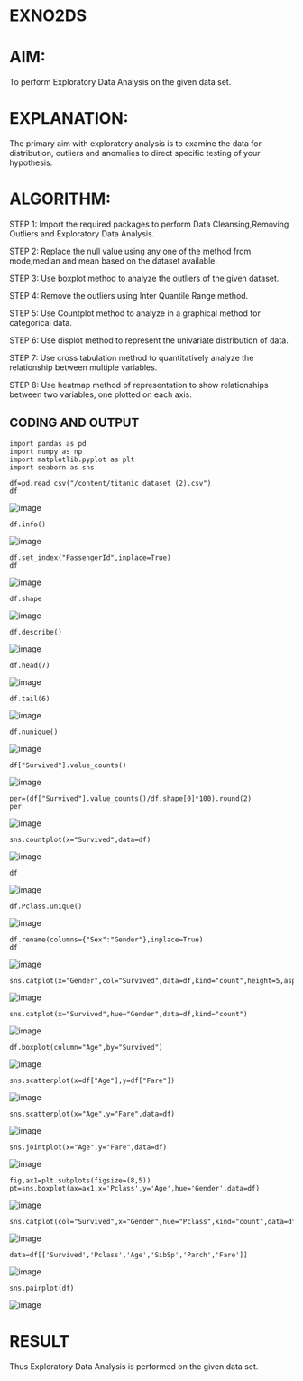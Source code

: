 # EXNO2DS
# AIM:
To perform Exploratory Data Analysis on the given data set.
      
# EXPLANATION:
  The primary aim with exploratory analysis is to examine the data for distribution, outliers and anomalies to direct specific testing of your hypothesis.
  
# ALGORITHM:
STEP 1: Import the required packages to perform Data Cleansing,Removing Outliers and Exploratory Data Analysis.

STEP 2: Replace the null value using any one of the method from mode,median and mean based on the dataset available.

STEP 3: Use boxplot method to analyze the outliers of the given dataset.

STEP 4: Remove the outliers using Inter Quantile Range method.

STEP 5: Use Countplot method to analyze in a graphical method for categorical data.

STEP 6: Use displot method to represent the univariate distribution of data.

STEP 7: Use cross tabulation method to quantitatively analyze the relationship between multiple variables.

STEP 8: Use heatmap method of representation to show relationships between two variables, one plotted on each axis.

## CODING AND OUTPUT

```
import pandas as pd
import numpy as np
import matplotlib.pyplot as plt
import seaborn as sns
```


```
df=pd.read_csv("/content/titanic_dataset (2).csv")
df
```
![image](https://github.com/user-attachments/assets/67026738-5f33-4c53-809b-43b745c57b9f)

```
df.info()
```
![image](https://github.com/user-attachments/assets/649136fe-2d1e-49c1-99cf-aec06c905747)

```
df.set_index("PassengerId",inplace=True)
df
```
![image](https://github.com/user-attachments/assets/44982d84-f5a5-425d-9453-e3e4b9579cf5)

```
df.shape
```
![image](https://github.com/user-attachments/assets/b17a0676-d6df-43fe-9862-0765ca8d18ab)

```
df.describe()
```
![image](https://github.com/user-attachments/assets/c7755123-a8f7-46dd-8b6b-73e3d56c4936)

```
df.head(7)
```
![image](https://github.com/user-attachments/assets/db2a2d9a-21a4-48ce-b524-f198bdba1e22)

```
df.tail(6)
```
![image](https://github.com/user-attachments/assets/ebc21edb-f1df-4059-ad27-2d4c6fd17a69)

```
df.nunique()
```
![image](https://github.com/user-attachments/assets/57c3ea90-eada-4e22-be60-6ec6c9fba75e)

```
df["Survived"].value_counts()
```
![image](https://github.com/user-attachments/assets/405cb5fc-0fb9-47fa-8ee3-97c1f09a062e)


```
per=(df["Survived"].value_counts()/df.shape[0]*100).round(2)
per
```
![image](https://github.com/user-attachments/assets/115d08b5-6561-41bd-9ae4-17ff8bd88206)

```
sns.countplot(x="Survived",data=df)
```
![image](https://github.com/user-attachments/assets/f75de16b-817f-425c-aeb4-b6a463a6fcc9)

```
df
```
![image](https://github.com/user-attachments/assets/6b9204cf-7de0-478e-b2d4-4663b0735d72)

```
df.Pclass.unique()
```
![image](https://github.com/user-attachments/assets/79c25a24-f783-4016-8120-9221a40f7f24)

```
df.rename(columns={"Sex":"Gender"},inplace=True)
df
```
![image](https://github.com/user-attachments/assets/93ecb7b7-a7a6-4808-9cde-b6fe1abb291b)

```
sns.catplot(x="Gender",col="Survived",data=df,kind="count",height=5,aspect=.7)
```
![image](https://github.com/user-attachments/assets/14a18036-aa4a-409b-8ed0-0d705b44ebba)

```
sns.catplot(x="Survived",hue="Gender",data=df,kind="count")
```
![image](https://github.com/user-attachments/assets/fc2729f4-5743-4506-a430-febca438eb4f)
```
df.boxplot(column="Age",by="Survived")
```
![image](https://github.com/user-attachments/assets/ca2bd3f4-079f-46ab-a0b4-0eb5da592167)

```
sns.scatterplot(x=df["Age"],y=df["Fare"])
```
![image](https://github.com/user-attachments/assets/e1015453-b8f0-46a3-8b33-12d85dbbb408)

```
sns.scatterplot(x="Age",y="Fare",data=df)
```
![image](https://github.com/user-attachments/assets/8d0d0e0e-53f1-43bf-aa86-bd7e30717b57)

```
sns.jointplot(x="Age",y="Fare",data=df)
```
![image](https://github.com/user-attachments/assets/beb2a95a-34ec-452a-a632-2cb06b7dc8a2)

```
fig,ax1=plt.subplots(figsize=(8,5))
pt=sns.boxplot(ax=ax1,x='Pclass',y='Age',hue='Gender',data=df)
```
![image](https://github.com/user-attachments/assets/2c0560ea-ca0a-495b-8658-afdf052c1094)

```
sns.catplot(col="Survived",x="Gender",hue="Pclass",kind="count",data=df)
```
![image](https://github.com/user-attachments/assets/a89746bb-c6d7-42c8-9f2d-2f58bd88b4b0)

```
data=df[['Survived','Pclass','Age','SibSp','Parch','Fare']]
```
![image](https://github.com/user-attachments/assets/4b47cebf-74b8-4acd-a0ed-bd9f8474c1cd)

```
sns.pairplot(df)
```
![image](https://github.com/user-attachments/assets/182ac1f8-e076-4cf0-9d2b-59bfdfce68e8)

# RESULT         
Thus Exploratory Data Analysis is performed on the given data set.
